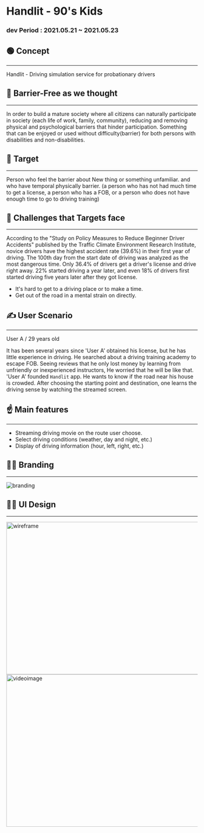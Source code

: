 # Handlit - 90's Kids

### dev Period : 2021.05.21 ~ 2021.05.23 

## 🟢 Concept

---

Handlit - Driving simulation service for probationary drivers

## 💭 Barrier-Free as we thought

---

In order to build a mature society where all citizens can naturally participate in society (each life of work, family, community), reducing and removing physical and psychological barriers that hinder participation. 
Something that can be enjoyed or used without difficulty(barrier) for both persons with disabilities and non-disabilities.

## 🌱 Target

---

Person who feel the barrier about New thing or something unfamiliar.
and who have temporal physically barrier.
(a person who has not had much time to get a license, a person who has a FOB, or a person who does not have enough time to go to driving training)

## 🤔 Challenges that Targets face

---

According to the "Study on Policy Measures to Reduce Beginner Driver Accidents" published by the Traffic Climate Environment Research Institute, novice drivers have the highest accident rate (39.6%) in their first year of driving. The 100th day from the start date of driving was analyzed as the most dangerous time.
Only 36.4% of drivers get a driver's license and drive right away. 22% started driving a year later, and even 18% of drivers first started driving five years later after they got license.

- It's hard to get to a driving place or to make a time.
- Get out of the road in a mental strain on directly.

## ✍️ User Scenario

---

User A / 29 years old 

It has been several years since 'User A' obtained his license, but he has little experience in driving. He searched about a driving training academy to escape FOB. Seeing reviews that he only lost money by learning from unfriendly or inexperienced instructors, He worried that he will be like that. 'User A' founded `Handlit` app. He wants to know if the road near his house is crowded. After choosing the starting point and destination, one learns the driving sense by watching the streamed screen.

## ☝️ Main features

---

- Streaming driving movie on the route user choose.
- Select driving conditions (weather, day and night, etc.)
- Display of driving information (hour, left, right, etc.)

## 👩‍🎨 Branding

---

![branding](https://user-images.githubusercontent.com/25509153/119248636-690bc180-bbcd-11eb-8442-ae1448a9e33a.png)


## 🧙‍♀️ UI Design

---

<img width="800" alt="wireframe" src="https://user-images.githubusercontent.com/25509153/119248475-5c3a9e00-bbcc-11eb-865d-e807af041959.png" height="400" >

<img width="800" alt="videoimage" src="https://user-images.githubusercontent.com/25509153/119248501-7ffde400-bbcc-11eb-89e9-da512aa03ad3.png" height="400" >


